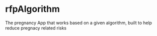 # rfpAlgorithm
The pregnancy App that works based on a given algorithm, built to help reduce pregnacy related risks
